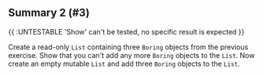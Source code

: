 ## Summary 2 (#3)

{{ :UNTESTABLE 'Show' can't be tested, no specific result is expected }}

Create a read-only `List` containing three `Boring` objects from the previous
exercise. Show that you can't add any more `Boring` objects to the `List`. Now
create an empty mutable `List` and add three `Boring` objects to the `List`.